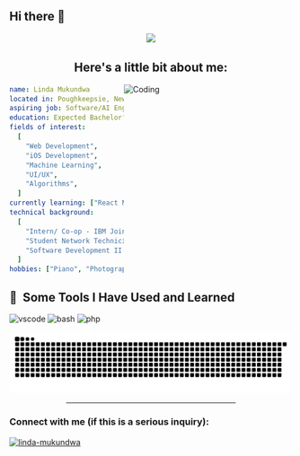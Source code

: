 ## Hi there 👋

<!--
**LindaMukundwa/LindaMukundwa** is a ✨ _special_ ✨ repository because its `README.md` (this file) appears on your GitHub profile.

Here are some ideas to get you started:

- 🔭 I’m currently working on ...
- 🌱 I’m currently learning ...
- 👯 I’m looking to collaborate on ...
- 🤔 I’m looking for help with ...
- 💬 Ask me about ...
- 📫 How to reach me: ...
- 😄 Pronouns: ...
- ⚡ Fun fact: ...
-->

<p align="center">
  <img src="https://capsule-render.vercel.app/api?type=waving&height=300&color=gradient&text=Hey,%20everyone!%20🥭&fontSize=70&reversal=true"/>
</p>

<h2 align="center">Here's a little bit about me: </h2>

<img align="right" alt="Coding" width="300" src="https://media4.giphy.com/media/v1.Y2lkPTc5MGI3NjExczc1ZHB0YXhxM21oajZocW92d3V0ZGsxN3VtZWJ5cWM1ZzU4cmVyOSZlcD12MV9pbnRlcm5hbF9naWZfYnlfaWQmY3Q9Zw/L1R1tvI9svkIWwpVYr/giphy.gif">

```yaml
name: Linda Mukundwa
located in: Poughkeepsie, New York
aspiring job: Software/AI Engineer
education: Expected Bachelor's in Computer Science by 2026
fields of interest:
  [
    "Web Development",
    "iOS Development",
    "Machine Learning",
    "UI/UX",
    "Algorithms",
  ]
currently learning: ["React Native", "Kubernetes", "EKS", "EC2", "CI/CD"]
technical background:
  [
    "Intern/ Co-op - IBM Joint Study",
    "Student Network Technician",
    "Software Development II Teaching Assistant",
  ] 
hobbies: ["Piano", "Photography"]
```

<h2> 🚀 &nbsp;Some Tools I Have Used and Learned</h2>
<p align="left">
<img src="https://cdn.jsdelivr.net/gh/devicons/devicon/icons/vscode/vscode-original.svg" alt="vscode" width="45" height="45"/>
<img src="https://cdn.jsdelivr.net/gh/devicons/devicon/icons/bash/bash-original.svg" alt="bash" width="45" height="45"/>
<img src="https://cdn.jsdelivr.net/gh/devicons/devicon/icons/php/php-original.svg" alt="php" width="45" height="45"/>
</p>

<p align = "center">
	<img src = "https://github.com/7oSkaaa/7oSkaaa/blob/output/github-contribution-grid-snake.svg?" alt = "Snake Game"/>
</p>

<div align="center">

<hr width="60%" >
<h3 align="left">Connect with me (if this is a serious inquiry):</h3>
<p align="left">
<a href="https://www.linkedin.com/in/linda-mukundwa/" target="blank"><img align="center" src="https://raw.githubusercontent.com/rahuldkjain/github-profile-readme-generator/master/src/images/icons/Social/linked-in-alt.svg" alt="linda-mukundwa" height="30" width="40" /></a>
</p>
